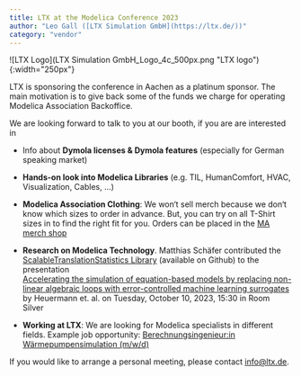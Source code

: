 ```yaml
---
title: LTX at the Modelica Conference 2023
author: "Leo Gall ([LTX Simulation GmbH](https://ltx.de/))"
category: "vendor"
---
```


![LTX Logo](LTX Simulation GmbH_Logo_4c_500px.png "LTX logo"){:width="250px"}

LTX is sponsoring the conference in Aachen as a
platinum sponsor. The main motivation is to give back some of the funds we charge for operating Modelica Association Backoffice. 

We are looking forward to talk to you at our booth, if you are are interested in

- Info about **Dymola licenses & Dymola features**
  (especially for German speaking market)

- **Hands-on look into Modelica Libraries** (e.g. TIL,
  HumanComfort, HVAC, Visualization, Cables, ...)

- **Modelica Association Clothing**: We won‘t sell merch
  because we don‘t know which sizes to order in advance. But, you can try on all
  T-Shirt sizes in to find the right fit for you. Orders can be placed in the [MA merch shop](https://ma-merch.myspreadshop.de/)

- **Research on Modelica Technology**. Matthias Schäfer contributed the  [ScalableTranslationStatistics Library](https://ltx.de/download/ModelicaLibraries/ScalableTranslationStatistics) (available on Github) to the presentation <br>[Accelerating the simulation of equation-based models by replacing non-linear algebraic loops with error-controlled machine learning surrogates](https://www.conftool.com/modelica2023/index.php?page=browseSessions&form_session=28#paperID181) by Heuermann et. al. on Tuesday, October 10, 2023, 15:30 in Room Silver

- **Working at LTX**: We are looking for Modelica specialists in different fields. Example job opportunity: [Berechnungsingenieur:in Wärmepumpensimulation (m/w/d)](https://ltx.de/download/stellen/20230214_Stellenbeschreibung_Waermepumpensimulation_LTX.pdf)

If you would like to arrange a personal meeting, please
contact [info@ltx.de](mailto:info@ltx.de). 
